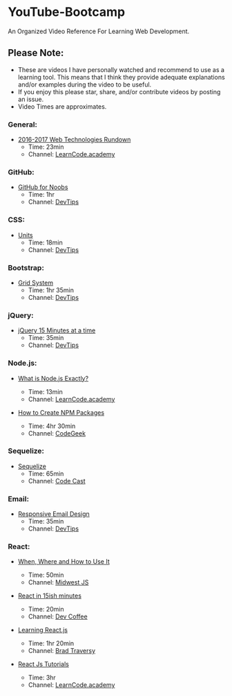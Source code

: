 # YouTube-Bootcamp
An Organized Video Reference For Learning Web Development.

## Please Note:
* These are videos I have personally watched and recommend to use as a learning tool. This means that I think they provide adequate explanations and/or examples during the video to be useful.
* If you enjoy this please star, share, and/or contribute videos by posting an issue.
* Video Times are approximates.

### General:
* [2016-2017 Web Technologies Rundown](https://www.youtube.com/watch?v=sBzRwzY7G-k)
  * Time: 23min
  * Channel: [LearnCode.academy](https://www.youtube.com/channel/UCVTlvUkGslCV_h-nSAId8Sw)

### GitHub:
* [GitHub for Noobs](https://www.youtube.com/playlist?list=PLqGj3iMvMa4LFz8DZ0t-89twnelpT4Ilw)
  * Time: 1hr
  * Channel: [DevTips](https://www.youtube.com/user/DevTipsForDesigners)

### CSS:
* [Units](https://www.youtube.com/watch?v=qrduUUdxBSY)
  * Time: 18min
  * Channel: [DevTips](https://www.youtube.com/user/DevTipsForDesigners)

### Bootstrap:
* [Grid System](https://www.youtube.com/playlist?list=PLqGj3iMvMa4IPwMW-sSXn1Q_pVu5tUMCw)
  * Time: 1hr 35min
  * Channel: [DevTips](https://www.youtube.com/user/DevTipsForDesigners)

### jQuery:
* [jQuery 15 Minutes at a time](https://www.youtube.com/playlist?list=PLqGj3iMvMa4KOekRWjjajinzlRK879Ksn)
  * Time: 35min
  * Channel: [DevTips](https://www.youtube.com/user/DevTipsForDesigners)

### Node.js:
* [What is Node.js Exactly?](https://www.youtube.com/watch?v=pU9Q6oiQNd0)
  * Time: 13min
  * Channel: [LearnCode.academy](https://www.youtube.com/channel/UCVTlvUkGslCV_h-nSAId8Sw)

* [How to Create NPM Packages](https://www.youtube.com/watch?v=sELoj6e1ffM)
  * Time: 4hr 30min
  * Channel: [CodeGeek](https://www.youtube.com/channel/UCJYhP1lceSUc1bg0LRBUvqA)

### Sequelize:
* [Sequelize](https://www.youtube.com/playlist?list=PL5ze0DjYv5DYBDfl0vF_VRxEu8JdTIHlR)
  * Time: 65min
  * Channel: [Code Cast](https://www.youtube.com/channel/UCcQsDUZiK1GWDcP7BpVO_kw)

### Email:
* [Responsive Email Design](https://www.youtube.com/watch?v=XnWIperMy08&)
  * Time: 35min
  * Channel: [DevTips](https://www.youtube.com/user/DevTipsForDesigners)

### React:
* [When, Where and How to Use It](https://www.youtube.com/watch?v=zGNQaDhg94g)
  * Time: 50min
  * Channel: [Midwest JS](https://www.youtube.com/channel/UCg09l6pJcp2DdCcsSrJmQng)

* [React in 15ish minutes](https://www.youtube.com/watch?v=PGUMRVowdv8)
  * Time: 20min
  * Channel: [Dev Coffee](https://www.youtube.com/channel/UCqr-7GDVTsdNBCeufvERYuw)

* [Learning React.js](https://www.youtube.com/playlist?list=PLillGF-RfqbbKWfm3Y_RF57dNGsHnkYqO)
  * Time: 1hr 20min
  * Channel: [Brad Traversy](https://www.youtube.com/user/TechGuyWeb)

* [React Js Tutorials](https://www.youtube.com/playlist?list=PLoYCgNOIyGABj2GQSlDRjgvXtqfDxKm5b)
  * Time: 3hr
  * Channel: [LearnCode.academy](https://www.youtube.com/user/learncodeacademy)
